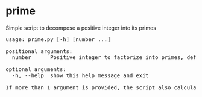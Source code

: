 # prime

Simple script to decompose a positive integer into its primes

<pre>
usage: prime.py [-h] [number ...]

positional arguments:
  number      Positive integer to factorize into primes, default 12

optional arguments:
  -h, --help  show this help message and exit

If more than 1 argument is provided, the script also calculates GCF and LCM.
</pre>

